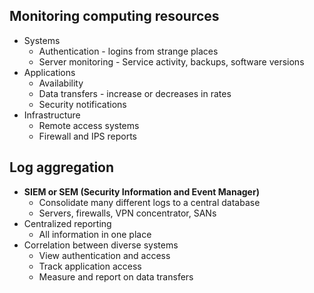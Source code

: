 ## Monitoring computing resources

- Systems
	- Authentication - logins from strange places
	- Server monitoring - Service activity, backups, software versions
- Applications
	- Availability
	- Data transfers - increase or decreases in rates
	- Security notifications
- Infrastructure
	- Remote access systems
	- Firewall and IPS reports


## Log aggregation

- **SIEM or SEM (Security Information and Event Manager)**
	- Consolidate many different logs to a central database
	- Servers, firewalls, VPN concentrator, SANs
- Centralized reporting
	- All information in one place
- Correlation between diverse systems
	- View authentication and access
	- Track application access
	- Measure and report on data transfers

